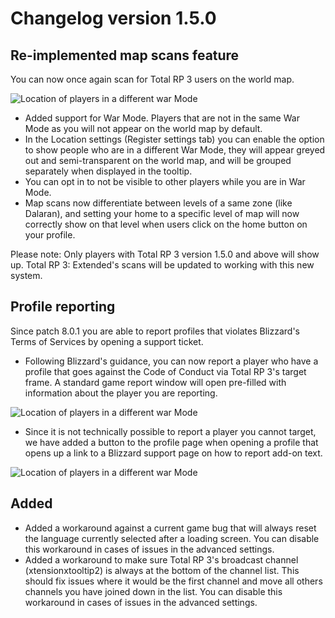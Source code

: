 # Changelog version 1.5.0

## Re-implemented map scans feature

You can now once again scan for Total RP 3 users on the world map.

![Location of players in a different war Mode](https://totalrp3.info/documentation/changelogs/1_5_0_location_war_mode.PNG)

- Added support for War Mode. Players that are not in the same War Mode as you will not appear on the world map by default.
- In the Location settings (Register settings tab) you can enable the option to show people who are in a different War Mode, they will appear greyed out and semi-transparent on the world map, and will be grouped separately when displayed in the tooltip.
- You can opt in to not be visible to other players while you are in War Mode.
- Map scans now differentiate between levels of a same zone (like Dalaran), and setting your home to a specific level of map will now correctly show on that level when users click on the home button on your profile.

Please note: Only players with Total RP 3 version 1.5.0 and above will show up. Total RP 3: Extended's scans will be updated to working with this new system.

## Profile reporting

Since patch 8.0.1 you are able to report profiles that violates Blizzard's Terms of Services by opening a support ticket.

- Following Blizzard's guidance, you can now report a player who have a profile that goes against the Code of Conduct via Total RP 3's target frame. A standard game report window will open pre-filled with information about the player you are reporting.

![Location of players in a different war Mode](https://totalrp3.info/documentation/changelogs/1_5_0_report_target_button.png)

- Since it is not technically possible to report a player you cannot target, we have added a button to the profile page when opening a profile that opens up a link to a Blizzard support page on how to report add-on text.

![Location of players in a different war Mode](https://totalrp3.info/documentation/changelogs/1_5_0_report_profile_button.PNG)

## Added

- Added a workaround against a current game bug that will always reset the language currently selected after a loading screen. You can disable this workaround in cases of issues in the advanced settings.
- Added a workaround to make sure Total RP 3's broadcast channel (xtensionxtooltip2) is always at the bottom of the channel list. This should fix issues where it would be the first channel and move all others channels you have joined down in the list. You can disable this workaround in cases of issues in the advanced settings.
